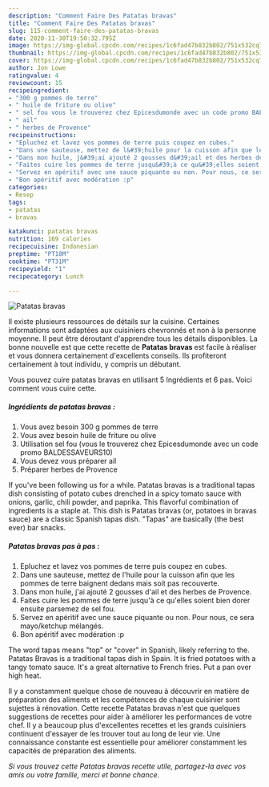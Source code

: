 ```yaml
---
description: "Comment Faire Des Patatas bravas"
title: "Comment Faire Des Patatas bravas"
slug: 115-comment-faire-des-patatas-bravas
date: 2020-11-30T19:50:32.795Z
image: https://img-global.cpcdn.com/recipes/1c6fad47b832b802/751x532cq70/patatas-bravas-photo-principale-de-la-recette.jpg
thumbnail: https://img-global.cpcdn.com/recipes/1c6fad47b832b802/751x532cq70/patatas-bravas-photo-principale-de-la-recette.jpg
cover: https://img-global.cpcdn.com/recipes/1c6fad47b832b802/751x532cq70/patatas-bravas-photo-principale-de-la-recette.jpg
author: Jon Lowe
ratingvalue: 4
reviewcount: 15
recipeingredient:
- "300 g pommes de terre"
- " huile de friture ou olive"
- " sel fou vous le trouverez chez Epicesdumonde avec un code promo BALDESSAVEURS10"
- " ail"
- " herbes de Provence"
recipeinstructions:
- "Epluchez et lavez vos pommes de terre puis coupez en cubes."
- "Dans une sauteuse, mettez de l&#39;huile pour la cuisson afin que les pommes de terre baignent dedans mais soit pas recouverte."
- "Dans mon huile, j&#39;ai ajouté 2 gousses d&#39;ail et des herbes de Provence."
- "Faites cuire les pommes de terre jusqu&#39;à ce qu&#39;elles soient bien dorer ensuite parsemez de sel fou."
- "Servez en apéritif avec une sauce piquante ou non. Pour nous, ce sera mayo/ketchup mélangés."
- "Bon apéritif avec modération :p"
categories:
- Resep
tags:
- patatas
- bravas

katakunci: patatas bravas 
nutrition: 169 calories
recipecuisine: Indonesian
preptime: "PT18M"
cooktime: "PT31M"
recipeyield: "1"
recipecategory: Lunch

---
```



![Patatas bravas](https://img-global.cpcdn.com/recipes/1c6fad47b832b802/751x532cq70/patatas-bravas-photo-principale-de-la-recette.jpg)

Il existe plusieurs ressources de détails sur la cuisine. Certaines informations sont adaptées aux cuisiniers chevronnés et non à la personne moyenne. Il peut être déroutant d'apprendre tous les détails disponibles. La bonne nouvelle est que cette recette de <strong> Patatas bravas </strong> est facile à réaliser et vous donnera certainement d'excellents conseils. Ils profiteront certainement à tout individu, y compris un débutant.

<!--inarticleads1-->

Vous pouvez cuire patatas bravas en utilisant 5 Ingrédients et 6 pas. Voici comment vous cuire cette.

##### Ingrédients de patatas bravas :

1. Vous avez besoin 300 g pommes de terre
1. Vous avez besoin  huile de friture ou olive
1. Utilisation  sel fou (vous le trouverez chez Epicesdumonde avec un code promo BALDESSAVEURS10)
1. Vous devez vous préparer  ail
1. Préparer  herbes de Provence


If you&#39;ve been following us for a while. Patatas bravas is a traditional tapas dish consisting of potato cubes drenched in a spicy tomato sauce with onions, garlic, chili powder, and paprika. This flavorful combination of ingredients is a staple at. This dish is Patatas bravas (or, potatoes in bravas sauce) are a classic Spanish tapas dish. &#34;Tapas&#34; are basically (the best ever) bar snacks. 

<!--inarticleads2-->

##### Patatas bravas pas à pas :

1. Epluchez et lavez vos pommes de terre puis coupez en cubes.
1. Dans une sauteuse, mettez de l&#39;huile pour la cuisson afin que les pommes de terre baignent dedans mais soit pas recouverte.
1. Dans mon huile, j&#39;ai ajouté 2 gousses d&#39;ail et des herbes de Provence.
1. Faites cuire les pommes de terre jusqu&#39;à ce qu&#39;elles soient bien dorer ensuite parsemez de sel fou.
1. Servez en apéritif avec une sauce piquante ou non. Pour nous, ce sera mayo/ketchup mélangés.
1. Bon apéritif avec modération :p


The word tapas means &#34;top&#34; or &#34;cover&#34; in Spanish, likely referring to the. Patatas Bravas is a traditional tapas dish in Spain. It is fried potatoes with a tangy tomato sauce. It&#39;s a great alternative to French fries. Put a pan over high heat. 

<!--inarticleads1-->

<p>
Il y a constamment quelque chose de nouveau à découvrir en matière de préparation des aliments et les compétences de chaque cuisinier sont sujettes à rénovation. Cette recette Patatas bravas n'est que quelques suggestions de recettes pour aider à améliorer les performances de votre chef. Il y a beaucoup plus d'excellentes recettes et les grands cuisiniers continuent d'essayer de les trouver tout au long de leur vie. Une connaissance constante est essentielle pour améliorer constamment les capacités de préparation des aliments.
</p>

<p>
<i>Si vous trouvez cette Patatas bravas recette utile, partagez-la avec vos amis ou votre famille, merci et bonne chance.</i>
</p>
